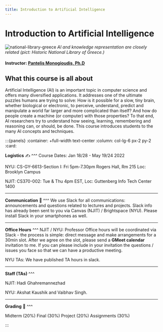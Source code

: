 ```yaml
---
title: Introduction to Artificial Intelligence 
---
```


# Introduction to Artificial Intelligence 

![national-library-greece](national-library-greece.jpg)
*AI and knowledge representation are closely related (pict: Historic National Library of Greece.)*


#### Instructor: [Pantelis Monogioudis, Ph.D](https://www.linkedin.com/in/pantelis/)

## What this course is all about  

Artificial Intelligence (AI) is an important topic in computer science and offers many diversified applications. It addresses one of the ultimate puzzles humans are trying to solve: How is it possible for a slow, tiny brain, whether biological or electronic, to perceive, understand, predict and manipulate a world far larger and more complicated than itself? And how do people create a machine (or computer) with those properties? To that end, AI researchers try to understand how seeing, learning, remembering and reasoning can, or should, be done. This course introduces students to the many AI concepts and techniques. 

:::{panels}
:container: +full-width text-center
:column: col-lg-6 px-2 py-2
:card:

**Logistics** ✍
^^^
Course Dates: Jan 18/28 - May 19/24 2022

NYU: CS-GY-6613-Section I: Fri 5pm-7.30pm Rogers Hall, Rm 215 Loc: Brooklyn Campus

NJIT: CS370-002: Tue & Thu 4pm EST,  Loc: Guttenberg Info Tech Center 1400

---
**Communication** 🚀
^^^
We use Slack for all communications: announcements and questions related to lectures and projects. Slack info has already been sent to you via Canvas (NJIT) / Brightspace (NYU). Please install Slack in your smartphones as well. 

---
**Office Hours** 
^^^
NJIT / NYU: Professor Office hours will be coordinated via Slack  - the process is simple: direct message and make arrangements for a 30min slot. After we agree on the slot, please send a **GMeet calendar** invitation to me. If you can please include in your invitation the questions / issues you face so that we can have a productive meeting. 

NYU TAs: We  have published TA hours in slack. 

---
**Staff (TAs)** 
^^^

NJIT: Hadi Ghahremannezhad

NYU: Akshat Kaushik and Vaibhav Singh.

---
**Grading** 🎁
^^^

Midterm (20%)
Final (30%)
Project (20%)
Assignments (30%)


:::

